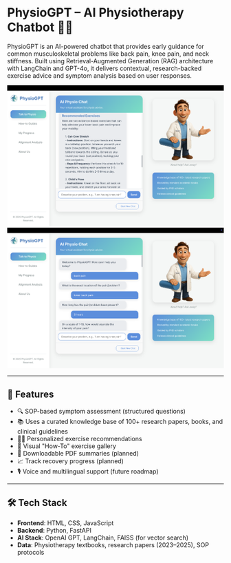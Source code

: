 # PhysioGPT – AI Physiotherapy Chatbot 🤖💪

PhysioGPT is an AI-powered chatbot that provides early guidance for common musculoskeletal problems like back pain, knee pain, and neck stiffness. Built using Retrieval-Augmented Generation (RAG) architecture with LangChain and GPT-4o, it delivers contextual, research-backed exercise advice and symptom analysis based on user responses.

![PhysioGPT Flowchart](image1.png)
![PhysioGPT Flowchart](image2.png)

---

## 🧠 Features

- 🔍 SOP-based symptom assessment (structured questions)
- 📚 Uses a curated knowledge base of 100+ research papers, books, and clinical guidelines
- 🧘‍♂️ Personalized exercise recommendations
- 📸 Visual "How-To" exercise gallery
- 📄 Downloadable PDF summaries (planned)
- 📈 Track recovery progress (planned)
- 🎙️ Voice and multilingual support (future roadmap)

---

## 🛠️ Tech Stack

- **Frontend**: HTML, CSS, JavaScript
- **Backend**: Python, FastAPI
- **AI Stack**: OpenAI GPT, LangChain, FAISS (for vector search)
- **Data**: Physiotherapy textbooks, research papers (2023–2025), SOP protocols
